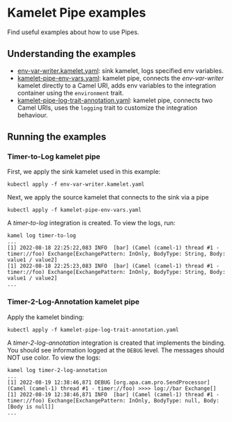 # Kamelet Pipe examples

Find useful examples about how to use Pipes.

## Understanding the examples
- [env-var-writer.kamelet.yaml](./env-var-writer.kamelet.yaml): sink kamelet, logs specified env variables.
- [kamelet-pipe-env-vars.yaml](./kamelet-pipe-env-vars.yaml): kamelet pipe, connects the _env-var-writer_ kamelet directly to a Camel URI, adds env variables to the integration container using the `environment` trait.
- [kamelet-pipe-log-trait-annotation.yaml](./kamelet-pipe-log-trait-annotation.yaml): kamelet pipe, connects two Camel URIs, uses the `logging` trait to customize the integration behaviour.

## Running the examples

### Timer-to-Log kamelet pipe

First, we apply the sink kamelet used in this example:
```
kubectl apply -f env-var-writer.kamelet.yaml
```

Next, we apply the source kamelet that connects to the sink via a pipe
```
kubectl apply -f kamelet-pipe-env-vars.yaml
```
A _timer-to-log_ integration is created. To view the logs, run:
```
kamel log timer-to-log
...
[1] 2022-08-18 22:25:22,083 INFO  [bar] (Camel (camel-1) thread #1 - timer://foo) Exchange[ExchangePattern: InOnly, BodyType: String, Body: value1 / value2]
[1] 2022-08-18 22:25:23,083 INFO  [bar] (Camel (camel-1) thread #1 - timer://foo) Exchange[ExchangePattern: InOnly, BodyType: String, Body: value1 / value2]
...
```

### Timer-2-Log-Annotation kamelet pipe

Apply the kamelet binding:
```
kubectl apply -f kamelet-pipe-log-trait-annotation.yaml
```

A _timer-2-log-annotation_ integration is created that implements the binding. You should see information logged at the `DEBUG` level. The messages should NOT use color. To view the logs:
```
kamel log timer-2-log-annotation
...
[1] 2022-08-19 12:38:46,871 DEBUG [org.apa.cam.pro.SendProcessor] (Camel (camel-1) thread #1 - timer://foo) >>>> log://bar Exchange[]
[1] 2022-08-19 12:38:46,871 INFO  [bar] (Camel (camel-1) thread #1 - timer://foo) Exchange[ExchangePattern: InOnly, BodyType: null, Body: [Body is null]]
...
```
